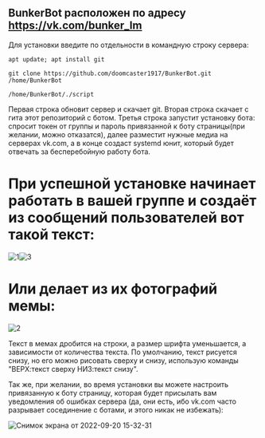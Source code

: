 ## BunkerBot расположен по адресу https://vk.com/bunker_lm
Для установки введите по отдельности в командную строку сервера:
```
apt update; apt install git

git clone https://github.com/doomcaster1917/BunkerBot.git /home/BunkerBot

/home/BunkerBot/./script
```
Первая строка обновит сервер и скачает git. Вторая строка скачает с гита этот репозиторий с ботом. Третья строка запустит установку бота: спросит токен от группы и пароль привязанной к боту страницы(при желании, можно отказатся), далее разместит нужные медиа на серверах vk.com, а в конце создаст systemd юнит, который будет отвечать за бесперебойную работу бота.


# При успешной установке начинает работать в вашей группе и создаёт из сообщений пользователей вот такой текст:

![1](https://user-images.githubusercontent.com/113614995/191250872-d4a79f2d-eef5-4458-b2cc-3073596a43c0.jpg)![3](https://user-images.githubusercontent.com/113614995/191258617-9f5a0593-54b6-43dc-a102-0f35f0706da2.jpg)


# Или делает из их фотографий мемы:
![2](https://user-images.githubusercontent.com/113614995/191251196-fd99c42e-0bae-46e4-b041-2524e440bf7e.jpg)

Текст в мемах дробится на строки, а размер шрифта уменьшается, а зависимости от количества текста. По умолчанию, текст рисуется снизу, но его можно рисовать сверху и снизу, использую команды "ВЕРХ:текст сверху НИЗ:текст снизу".

Так же, при желании, во время установки вы можете настроить привязанную к боту страницу, которая будет присылать вам уведомления об ошибках сервера (да, они есть, ибо vk.com часто разрывает сосединение с ботами, и этого никак не избежать):

![Снимок экрана от 2022-09-20 15-32-31](https://user-images.githubusercontent.com/113614995/191258313-1bbaab1c-20fa-4381-817b-c5cb312ff887.png)

